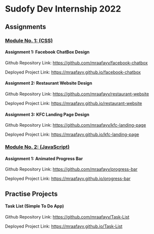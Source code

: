 # Sudofy Dev Internship 2022

## Assignments

### <ins> Module No. 1: (CSS) </ins>

#### Assignment 1: Facebook ChatBox Design

Github Repository Link: https://github.com/mraafayv/facebook-chatbox

Deployed Project Link: https://mraafayv.github.io/facebook-chatbox



#### Assignment 2: Restaurant Website Design

Github Repository Link: https://github.com/mraafayv/restaurant-website

Deployed Project Link: https://mraafayv.github.io/restaurant-website



#### Assignment 3: KFC Landing Page Design

Github Repository Link: https://github.com/mraafayv/kfc-landing-page

Deployed Project Link: https://mraafayv.github.io/kfc-landing-page



### <ins> Module No. 2: (JavaScript) </ins>

#### Assignment 1: Animated Progress Bar

Github Repository Link: https://github.com/mraafayv/progress-bar

Deployed Project Link: https://mraafayv.github.io/progress-bar


##

## Practise Projects

#### Task List (Simple To Do App)

Github Repository Link: https://github.com/mraafayv/Task-List

Deployed Project Link: https://mraafayv.github.io/Task-List
